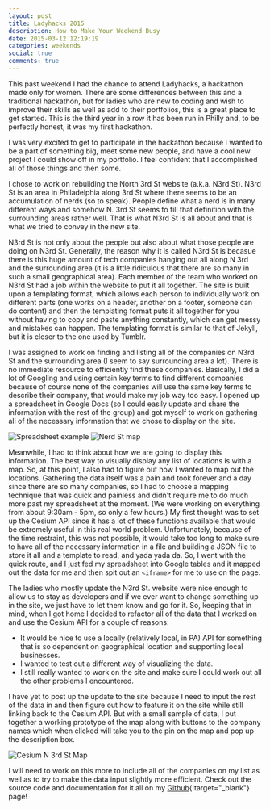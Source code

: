 ```yaml
---
layout: post
title: Ladyhacks 2015
description: How to Make Your Weekend Busy
date: 2015-03-12 12:19:19
categories: weekends
social: true
comments: true
---
```


This past weekend I had the chance to attend Ladyhacks, a hackathon made only for women. There are some differences between this and a traditional hackathon, but for ladies who are new to coding and wish to improve their skills as well as add to their portfolios, this is a great place to get started. This is the third year in a row it has been run in Philly and, to be perfectly honest, it was my first hackathon.

I was very excited to get to participate in the hackathon because I wanted to be a part of something big, meet some new people, and have a cool new project I could show off in my portfolio. I feel confident that I accomplished all of those things and then some.

I chose to work on rebuilding the North 3rd St website (a.k.a. N3rd St). N3rd St is an area in Philadelphia along 3rd St where there seems to be an accumulation of nerds (so to speak). People define what a nerd is in many different ways and somehow N. 3rd St seems to fill that definition with the surrounding areas rather well. That is what N3rd St is all about and that is what we tried to convey in the new site.

N3rd St is not only about the people but also about what those people are doing on N3rd St. Generally, the reason why it is called N3rd St is becasue there is this huge amount of tech companies hanging out all along N 3rd and the surrounding area (it is a little ridiculous that there are so many in such a small geographical area). Each member of the team who worked on N3rd St had a job within the website to put it all together. The site is built upon a templating format, which allows each person to individually work on different parts (one works on a header, another on a footer, someone can do content) and then the templating format puts it all together for you without having to copy and paste anything constantly, which can get messy and mistakes can happen. The templating format is similar to that of Jekyll, but it is closer to the one used by Tumblr.

I was assigned to work on finding and listing all of the companies on N3rd St and the surrounding area (I seem to say surrounding area a lot). There is no immediate resource to efficiently find these companies. Basically, I did a lot of Googling and using certain key terms to find different companies because of course none of the companies will use the same key terms to describe their company, that would make my job way too easy. I opened up a spreadsheet in Google Docs (so I could easily update and share the information with the rest of the group) and got myself to work on gathering all of the necessary information that we chose to display on the site.

<img src="../../images/blog-images/N3rdstSpreadsheet.png" alt="Spreadsheet example"/>

<img src="../../images/blog-images/N3rdstmap.png" alt="Nerd St map" class="img-right"/>

Meanwhile, I had to think about how we are going to display this information. The best way to visually display any list of locations is with a map. So, at this point, I also had to figure out how I wanted to map out the locations. Gathering the data itself was a pain and took forever and a day since there are so many companies, so I had to choose a mapping technique that was quick and painless and didn't require me to do much more past my spreadsheet at the moment. (We were working on everything from about 9:30am - 5pm, so only a few hours.) My first thought was to set up the Cesium API since it has a lot of these functions available that would be extremely useful in this real world problem. Unfortunately, because of the time restraint, this was not possible, it would take too long to make sure to have all of the necessary information in a file and building a JSON file to store it all and a template to read, and yada yada da. So, I went with the quick route, and I just fed my spreadsheet into Google tables and it mapped out the data for me and then spit out an `<iframe>` for me to use on the page.

The ladies who mostly update the N3rd St. website were nice enough to allow us to stay as developers and if we ever want to change something up in the site, we just have to let them know and go for it. So, keeping that in mind, when I got home I decided to refactor all of the data that I worked on and use the Cesium API for a couple of reasons:

+ It would be nice to use a locally (relatively local, in PA) API for something that is so dependent on geographical location and supporting local businesses.
+ I wanted to test out a different way of visualizing the data.
+ I still really wanted to work on the site and make sure I could work out all the other problems I encountered.

I have yet to post up the update to the site because I need to input the rest of the data in and then figure out how to feature it on the site while still linking back to the Cesium API. But with a small sample of data, I put together a working prototype of the map along with buttons to the company names which when clicked will take you to the pin on the map and pop up the description box.

<img src="../../images/blog-images/CesiumN3rdstmap.png" alt="Cesium N 3rd St Map"/>

I will need to work on this more to include all of the companies on my list as well as to try to make the data input slightly more efficient. Check out the source code and documentation for it all on my [Github][N3rdst-Github]{:target="_blank"} page!

[N3rdSt-Github]: https://github.com/ivanaveliskova/Ivana-n3rdst